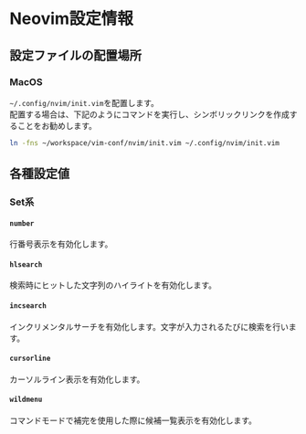 # Neovim設定情報

## 設定ファイルの配置場所
### MacOS
`~/.config/nvim/init.vim`を配置します。  
配置する場合は、下記のようにコマンドを実行し、シンボリックリンクを作成することをお勧めします。
```sh
ln -fns ~/workspace/vim-conf/nvim/init.vim ~/.config/nvim/init.vim
```

## 各種設定値
### Set系
#### `number`
行番号表示を有効化します。

#### `hlsearch`
検索時にヒットした文字列のハイライトを有効化します。

#### `incsearch`
インクリメンタルサーチを有効化します。文字が入力されるたびに検索を行います。

#### `cursorline`
カーソルライン表示を有効化します。

#### `wildmenu`
コマンドモードで補完を使用した際に候補一覧表示を有効化します。

